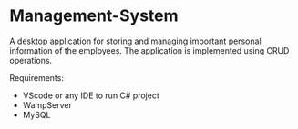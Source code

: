# Management-System
A desktop application for storing and managing important personal information of the employees. The application is implemented using CRUD operations.

Requirements:

  - VScode or any IDE to run C# project
  - WampServer
  - MySQL
